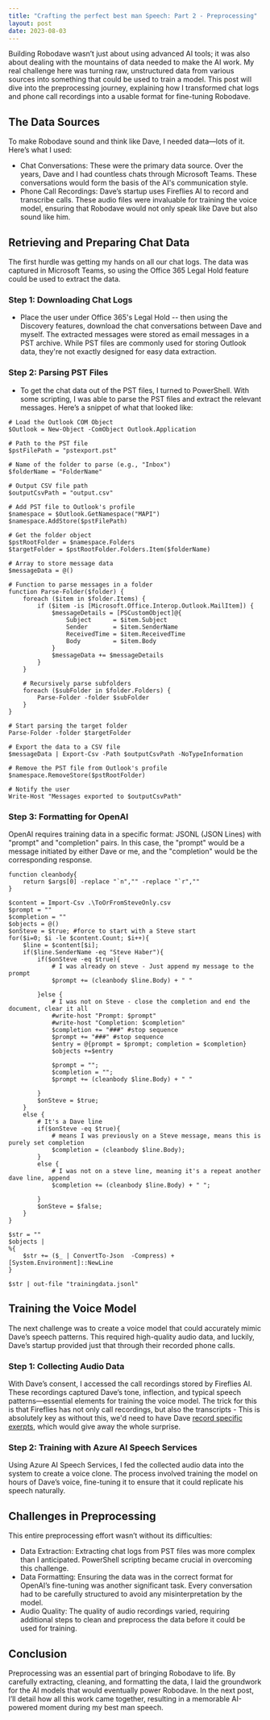```yaml
---
title: "Crafting the perfect best man Speech: Part 2 - Preprocessing"
layout: post
date: 2023-08-03
---
```


Building Robodave wasn’t just about using advanced AI tools; it was also about dealing with the mountains of data needed to make the AI work. My real challenge here was turning raw, unstructured data from various sources into something that could be used to train a model. This  post will dive into the preprocessing journey, explaining how I transformed chat logs and phone call recordings into a usable format for fine-tuning Robodave.
<!--more-->
## The Data Sources

To make Robodave sound and think like Dave, I needed data—lots of it. Here’s what I used:
- Chat Conversations: These were the primary data source. Over the years, Dave and I had countless chats through Microsoft Teams. These conversations would form the basis of the AI's communication style.
- Phone Call Recordings: Dave’s startup uses Fireflies AI to record and transcribe calls. These audio files were invaluable for training the voice model, ensuring that Robodave would not only speak like Dave but also sound like him.

## Retrieving and Preparing Chat Data

The first hurdle was getting my hands on all our chat logs. The data was captured in Microsoft Teams, so using the Office 365 Legal Hold feature could be used to extract the data. 

### Step 1: Downloading Chat Logs
- Place the user under Office 365's Legal Hold -- then using the Discovery features, download the chat conversations between Dave and myself. The extracted messages were stored as email messages in a PST archive. While PST files are commonly used for storing Outlook data, they're not exactly designed for easy data extraction.

### Step 2: Parsing PST Files
- To get the chat data out of the PST files, I turned to PowerShell. With some scripting, I was able to parse the PST files and extract the relevant messages. Here’s a snippet of what that looked like:

```
# Load the Outlook COM Object
$Outlook = New-Object -ComObject Outlook.Application

# Path to the PST file
$pstFilePath = "pstexport.pst"

# Name of the folder to parse (e.g., "Inbox")
$folderName = "FolderName"

# Output CSV file path
$outputCsvPath = "output.csv"

# Add PST file to Outlook's profile
$namespace = $Outlook.GetNamespace("MAPI")
$namespace.AddStore($pstFilePath)

# Get the folder object
$pstRootFolder = $namespace.Folders
$targetFolder = $pstRootFolder.Folders.Item($folderName)

# Array to store message data
$messageData = @()

# Function to parse messages in a folder
function Parse-Folder($folder) {
    foreach ($item in $folder.Items) {
        if ($item -is [Microsoft.Office.Interop.Outlook.MailItem]) {
            $messageDetails = [PSCustomObject]@{
                Subject      = $item.Subject
                Sender       = $item.SenderName
                ReceivedTime = $item.ReceivedTime
                Body         = $item.Body
            }
            $messageData += $messageDetails
        }
    }

    # Recursively parse subfolders
    foreach ($subFolder in $folder.Folders) {
        Parse-Folder -folder $subFolder
    }
}

# Start parsing the target folder
Parse-Folder -folder $targetFolder

# Export the data to a CSV file
$messageData | Export-Csv -Path $outputCsvPath -NoTypeInformation

# Remove the PST file from Outlook's profile
$namespace.RemoveStore($pstRootFolder)

# Notify the user
Write-Host "Messages exported to $outputCsvPath"
```

### Step 3: Formatting for OpenAI

OpenAI requires training data in a specific format: JSONL (JSON Lines) with "prompt" and "completion" pairs. In this case, the "prompt" would be a message initiated by either Dave or me, and the "completion" would be the corresponding response.

```
function cleanbody{
    return $args[0] -replace "`n","" -replace "`r",""
}

$content = Import-Csv .\ToOrFromSteveOnly.csv
$prompt = ""
$completion = ""
$objects = @()
$onSteve = $true; #force to start with a Steve start
for($i=0; $i -le $content.Count; $i++){
    $line = $content[$i];
    if($line.SenderName -eq "Steve Haber"){
        if($onSteve -eq $true){
            # I was already on steve - Just append my message to the prompt
            $prompt += (cleanbody $line.Body) + " "
            
        }else {
            # I was not on Steve - close the completion and end the document, clear it all
            #write-host "Prompt: $prompt"
            #write-host "Completion: $completion"
            $completion += "###" #stop sequence
            $prompt += "###" #stop sequence
            $entry = @{prompt = $prompt; completion = $completion}
            $objects +=$entry

            $prompt = ""; 
            $completion = "";
            $prompt += (cleanbody $line.Body) + " "

        }
        $onSteve = $true;
    }
    else {
        # It's a Dave line
        if($onSteve -eq $true){
            # means I was previously on a Steve message, means this is purely set completion
            $completion = (cleanbody $line.Body);
        }
        else {
            # I was not on a steve line, meaning it's a repeat another dave line, append 
            $completion += (cleanbody $line.Body) + " ";

        }
        $onSteve = $false;
    }
}

$str = ""
$objects |
%{
    $str += ($_ | ConvertTo-Json  -Compress) + [System.Environment]::NewLine
} 

$str | out-file "trainingdata.jsonl"
```

## Training the Voice Model

The next challenge was to create a voice model that could accurately mimic Dave’s speech patterns. This required high-quality audio data, and luckily, Dave’s startup provided just that through their recorded phone calls.

### Step 1: Collecting Audio Data

With Dave’s consent, I accessed the call recordings stored by Fireflies AI. These recordings captured Dave’s tone, inflection, and typical speech patterns—essential elements for training the voice model. The trick for this is that Fireflies has not only call recordings, but also the transcripts - This is absolutely key as without this, we'd need to have Dave [record specific exerpts](https://learn.microsoft.com/en-us/azure/ai-services/speech-service/how-to-custom-voice-training-data), which would give away the whole surprise. 

### Step 2: Training with Azure AI Speech Services

Using Azure AI Speech Services, I fed the collected audio data into the system to create a voice clone. The process involved training the model on hours of Dave’s voice, fine-tuning it to ensure that it could replicate his speech naturally.

## Challenges in Preprocessing

This entire preprocessing effort wasn’t without its difficulties:
- Data Extraction: Extracting chat logs from PST files was more complex than I anticipated. PowerShell scripting became crucial in overcoming this challenge.
- Data Formatting: Ensuring the data was in the correct format for OpenAI’s fine-tuning was another significant task. Every conversation had to be carefully structured to avoid any misinterpretation by the model.
- Audio Quality: The quality of audio recordings varied, requiring additional steps to clean and preprocess the data before it could be used for training.

## Conclusion

Preprocessing was an essential part of bringing Robodave to life. By carefully extracting, cleaning, and formatting the data, I laid the groundwork for the AI models that would eventually power Robodave. In the next post, I’ll detail how all this work came together, resulting in a memorable AI-powered moment during my best man speech.